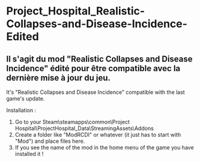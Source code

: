 # Project_Hospital_Realistic-Collapses-and-Disease-Incidence-Edited

Il s'agit du mod "Realistic Collapses and Disease Incidence" édité pour être compatible avec la dernière mise à jour du jeu. 
------------------------------------------
It's "Realistic Collapses and Disease Incidence" compatible with the last game's update.

Installation :
1. Go to your Steam\steamapps\common\Project Hospital\ProjectHospital_Data\StreamingAssets\Addons
2. Create a folder like "ModRCDI" or whatever (it just has to start with "Mod") and place files here.
3. If you see the name of the mod in the home menu of the game you have installed it !
